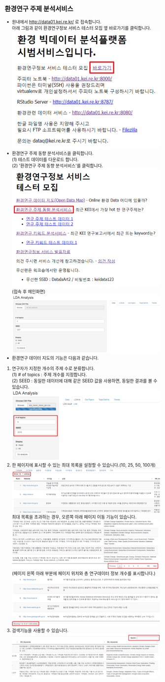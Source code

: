 ## 환경연구 주제 분석서비스
- 원내에서 http://data01.kei.re.kr/ 로 접속합니다.  
아래 그림과 같이 환경연구정보 서비스 테스터 모집 옆 바로가기를 클릭합니다.
![환경연구정보 서비스 바로가기](./imgs/바로가기.png)  
- 환경연구 주제 동향 분석서비스을 클릭합니다.  
  (1) 테스트 데이터를 다운로드 합니다.  
  (2) '환경연구 주제 동향 분석서비스'를 클릭합니다.  
![환경연구주제동향분석 바로가기](./imgs/환경연구주제동향분석_바로가기.png)   
(접속 후 메인화면)  
![환경연구주제동향분석_메인화면](./imgs/환경연구주제동향분석_메인화면.png)   
- 환경연구 데이터 지도의 기능은 다음과 같습니다.  
1) 연구자가 지정한 개수의 주제 수로 분류합니다.    
  (1) # of topics : 주제 개수를 지정합니다.  
  (2) SEED : 동일한 데이터에 대해 같은 SEED 값을 사용하면, 동일한 결과를 볼 수 있습니다.  
![환경연구주제동향분석_LDAVis.png](./imgs/환경연구주제동향분석_LDAVis2.png)   
2) 한 페이지에 표시할 수 있는 최대 목록을 설정할 수 있습니다.(10, 25, 50, 100개)  
![환경연구 데이터 지도 목록표시 개수](./imgs/환경연구데이터지도_표시개수.png)   
최대 목록을 초과하는 경우, 오른쪽 아래 페이지 이동 기능이 있습니다.  
![환경연구 데이터 지도 페이지 이동](./imgs/환경연구데이터지도_페이지이동2.png)   
(페이지 왼쪽 아래 부분에 페이지 위치와 총 연구데이터 정보 개수를 표시합니다.)  
![환경연구 데이터 지도 목록개수](./imgs/환경연구데이터지도_목록개수2.png)   
3) 검색기능을 사용할 수 있습니다.
![환경연구 데이터 지도 검색](./imgs/환경연구데이터지도_검색2.png)   
